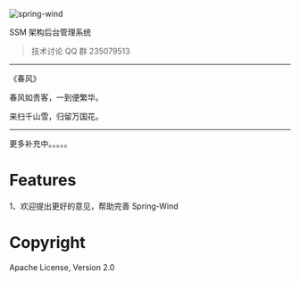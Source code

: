 
![spring-wind](http://git.oschina.net/uploads/images/2016/0410/215321_0c4657f5_12260.png "SSM架构核心库")

SSM 架构后台管理系统

> 技术讨论 QQ 群 235079513 

------------------------------------------------
《春风》

春风如贵客，一到便繁华。

来扫千山雪，归留万国花。

------------------------------------------------




更多补充中。。。。。



Features
=======

1、欢迎提出更好的意见，帮助完善 Spring-Wind 

Copyright
====================
Apache License, Version 2.0

